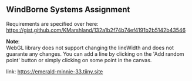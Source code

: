 ## WindBorne Systems Assignment

Requirements are specified over here:
https://gist.github.com/KMarshland/132a1b2f74b74ef4191b2b5142b43546

**Note**:<br />
WebGL library does not support changing the lineWidth and does not guarante any changes. You can add a line by clicking on the 'Add random point' button or simply clicking on some point in the canvas.

link: https://emerald-minnie-33.tiiny.site
